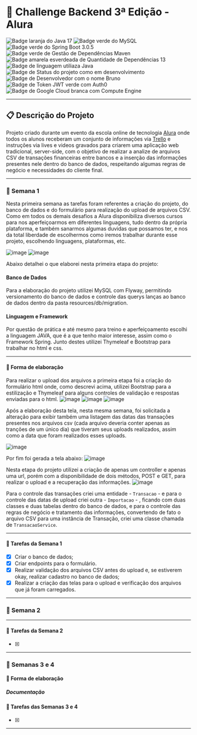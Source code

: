 # 🎯 Challenge Backend 3ª Edição - Alura

![Badge laranja do Java 17](https://img.shields.io/badge/Java-17-orange)
![Badge verde do MySQL](https://img.shields.io/badge/MySQL-green)
![Badge verde do Spring Boot 3.0.5](https://img.shields.io/badge/Spring%20Boot-3.0.5-green)
![Badge verde de Gestão de Dependências Maven](https://img.shields.io/badge/Gestão%20De%20Dependências-Maven-green)
![Badge amarela esverdeada de Quantidade de Dependências 13](https://img.shields.io/badge/Depend%C3%AAncias-13-yellowgreen)
![Badge de linguagem utiliaza Java](https://img.shields.io/badge/Linguagem-JAVA-yellow)
![Badge de Status do projeto como em desenvolvimento](https://img.shields.io/badge/Status-Em%20Desenvolvimento-yellowgreen)
![Badge de Desenvolvedor com o nome Bruno](https://img.shields.io/badge/Desenvolvedor-Bruno-green)
![Badge de Token JWT verde com Auth0](https://img.shields.io/badge/TokenJWT-Auth0-green)
![Badge de Google Cloud branca com Compute Engine](https://img.shields.io/badge/Google%20Cloud-Compute%20Engine-white)

---

## 📋 Descrição do Projeto
Projeto criado durante um evento da escola online de tecnologia [Alura](https://www.alura.com.br/) onde todos os alunos receberam um conjunto de informações via [Trello](https://trello.com) e instruções via lives e videos gravados para criarem uma aplicação web tradicional, server-side, com o objetivo de realizar a analize de arquivos CSV de transações financeiras entre bancos e a inserção das informações presentes nele dentro do banco de dados, respeitando algumas regras de negócio e necessidades do cliente final.

---

### 📆 Semana 1
Nesta primeira semana as tarefas foram referentes a criação do projeto, do banco de dados e do formulário para realização do upload de arquivos CSV. Como em todos os demais desafios a Alura disponibiliza diversos cursos para nos aperfeiçoarmos em diferentes linguagens, tudo dentro da própria plataforma, e também sanarmos algumas duvidas que possamos ter, e nos da total liberdade de escolhermos como iremos trabalhar durante esse projeto, escolhendo linguagens, plataformas, etc.

![image](https://user-images.githubusercontent.com/100006703/230392796-a71b4d7b-53eb-4cee-afbc-a7325aaeeaf6.png)
![image](https://user-images.githubusercontent.com/100006703/230392852-a4a7acb6-90c7-4541-861d-c6af8513c8d1.png)

Abaixo detalhei o que elaborei nesta primeira etapa do projeto:

#### Banco de Dados
Para a elaboração do projeto utilizei MySQL com Flyway, permitindo versionamento do banco de dados e controle das querys lanças ao banco de dados dentro da pasta resources/db/migration.

#### Linguagem e Framework
Por questão de prática e até mesmo para treino e aperfeiçoamento escolhi a linguagem JAVA, que é a que tenho maior interesse, assim como o Framework Spring.
Junto destes utilizei Thymeleaf e Bootstrap para trabalhar no html e css.

---

#### 🔨 Forma de elaboração
Para realizar o upload dos arquivos a primeira etapa foi a criação do formulário html onde, como descrevi acima, utilizei Bootstrap para a estilização e Thymeleaf para alguns controles de validação e respostas enviadas para o html.
![image](https://user-images.githubusercontent.com/100006703/230394905-47dfcd91-17dd-43c3-9a91-14d77668335d.png)
![image](https://user-images.githubusercontent.com/100006703/230394968-2c1e84c3-8edc-4c15-82e2-0355d178f500.png)
![image](https://user-images.githubusercontent.com/100006703/230395315-1897c140-039d-4e5b-839c-a2b46686207e.png)

Após a elaboração desta tela, nesta mesma semana, foi solicitada a alteração para exibir também uma listagem das datas das transações presentes nos arquivos csv (cada arquivo deveria conter apenas as tranções de um único dia) que tiveram seus uploads realizados, assim como a data que foram realizados esses uploads.

![image](https://user-images.githubusercontent.com/100006703/230396126-ffdb353d-0b8d-4476-a936-e1244affcf33.png)

Por fim foi gerada a tela abaixo:
![image](https://user-images.githubusercontent.com/100006703/230396213-3e88f0b0-90b1-4908-9af2-19362a4a7cb7.png)

Nesta etapa do projeto utilizei a criação de apenas um controller e apenas uma url, porém com a disponibilidade de dois métodos, POST e GET, para realizar o upload e a recuperação das informações.
![image](https://user-images.githubusercontent.com/100006703/230396748-4daefbd1-1ba5-4070-a269-dfcd2723bb45.png)

Para o controle das transações criei uma entidade - ```Transacao``` - e para o controle das datas de upload criei outra - ```Importacao``` - , ficando com duas classes e duas tabelas dentro do banco de dados, e para o controle das regras de negócio e tratamento das informações, convertendo de fato o arquivo CSV para uma instância de Transação, criei uma classe chamada de ```TransacaoService```.

---

#### 📜 Tarefas da Semana 1
- [x] Criar o banco de dados;
- [x] Criar endpoints para o formulário.
- [x] Realizar validação dos arquivos CSV antes do upload e, se estiverem okay, realizar cadastro no banco de dados; 
- [x] Realizar a criação das telas para o upload e verificação dos arquivos que já foram carregados.

---

### 📆 Semana 2


---

#### 📜 Tarefas da Semana 2
- [x] 

---

### 📆 Semanas 3 e 4


#### 🔨 Forma de elaboração


##### Documentação



#### 📜 Tarefas das Semanas 3 e 4
- [x] 
---
